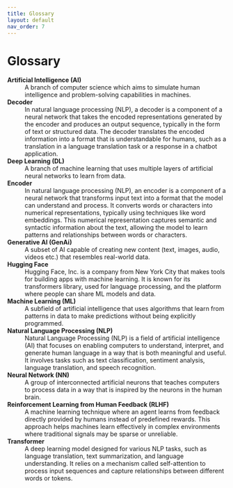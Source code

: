 ```yaml
---
title: Glossary
layout: default
nav_order: 7
---
```


# Glossary
<dl>
  <dt><strong>Artificial Intelligence (AI)</strong></dt>
  <dd>A branch of computer science which aims to simulate human intelligence and problem-solving capabilities in machines.</dd>

  <dt><strong>Decoder</strong></dt>
  <dd>In natural language processing (NLP), a decoder is a component of a neural network that takes the encoded representations generated by the encoder and produces an output sequence, typically in the form of text or structured data. The decoder translates the encoded information into a format that is understandable for humans, such as a translation in a language translation task or a response in a chatbot application.</dd>

  <dt><strong>Deep Learning (DL)</strong></dt>
  <dd>A branch of machine learning that uses multiple layers of artificial neural networks to learn from data.</dd>

  <dt><strong>Encoder</strong></dt>
  <dd>In natural language processing (NLP), an encoder is a component of a neural network that transforms input text into a format that the model can understand and process. It converts words or characters into numerical representations, typically using techniques like word embeddings. This numerical representation captures semantic and syntactic information about the text, allowing the model to learn patterns and relationships between words or characters.</dd>

  <dt><strong>Generative AI (GenAi)</strong></dt>
  <dd>A subset of AI capable of creating new content (text, images, audio, videos etc.) that resembles real-world data.</dd>

  <dt><strong>Hugging Face</strong></dt>
  <dd>Hugging Face, Inc. is a company from New York City that makes tools for building apps with machine learning. It is known for its transformers library, used for language processing, and the platform where people can share ML models and data.<dd>

  <dt><strong>Machine Learning (ML)</strong></dt>
  <dd>A subfield of artificial intelligence that uses algorithms that learn from patterns in data to make predictions without being explicitly programmed.</dd>

  <dt><strong>Natural Language Processing (NLP)</strong></dt>
  <dd>Natural Language Processing (NLP) is a field of artificial intelligence (AI) that focuses on enabling computers to understand, interpret, and generate human language in a way that is both meaningful and useful. It involves tasks such as text classification, sentiment analysis, language translation, and speech recognition. </dd> 
  
  <dt><strong>Neural Network (NN)</strong></dt>
  <dd>A group of interconnected artificial neurons that teaches computers to process data in a way that is inspired by the neurons in the human brain.</dd> 

<dt><strong>Reinforcement Learning from Human Feedback (RLHF)</strong></dt>
  <dd>A machine learning technique where an agent learns from feedback directly provided by humans instead of predefined rewards. This approach helps machines learn effectively in complex environments where traditional signals may be sparse or unreliable.</dd> 

  <dt><strong>Transformer</strong></dt>
  <dd>A deep learning model designed for various NLP tasks, such as language translation, text summarization, and language understanding. It relies on a mechanism called self-attention to process input sequences and capture relationships between different words or tokens.</dd> 
</dl> 